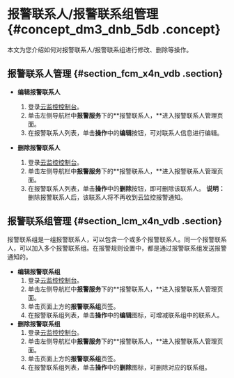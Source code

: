 # 报警联系人/报警联系组管理 {#concept_dm3_dnb_5db .concept}

本文为您介绍如何对报警联系人/报警联系组进行修改、删除等操作。

## 报警联系人管理 {#section_fcm_x4n_vdb .section}

-   **编辑报警联系人**
    1.  登录[云监控控制台](https://cms-intl.console.aliyun.com)。
    2.  单击左侧导航栏中**报警服务**下的**报警联系人，**进入报警联系人管理页面。
    3.  在报警联系人列表，单击**操作**中的**编辑**按钮，可对联系人信息进行编辑。
-   **删除报警联系人**

    1.  登录[云监控控制台](https://cms-intl.console.aliyun.com)。
    2.  单击左侧导航栏中**报警服务**下的**报警联系人，**进入报警联系人管理页面。
    3.  在报警联系人列表，单击**操作**中的**删除**按钮，即可删除该联系人。
    **说明：** 删除报警联系人后，该联系人将不再收到云监控报警通知。


## 报警联系组管理 {#section_lcm_x4n_vdb .section}

报警联系组是一组报警联系人，可以包含一个或多个报警联系人。同一个报警联系人，可以加入多个报警联系组。在报警规则设置中，都是通过报警联系组发送报警通知的。

-   **编辑报警联系组**
    1.  登录[云监控控制台](https://cms-intl.console.aliyun.com)。
    2.  单击左侧导航栏中**报警服务**下的**报警联系人，**进入报警联系人管理页面。
    3.  单击页面上方的**报警联系组**页签。
    4.  在报警联系组列表，单击**操作**中的**编辑**图标，可增减联系组中的联系人。
-   **删除报警联系组**
    1.  登录[云监控控制台](https://cms-intl.console.aliyun.com)。
    2.  单击左侧导航栏中**报警服务**下的**报警联系人，**进入报警联系人管理页面。
    3.  单击页面上方的**报警联系组**页签。
    4.  在报警联系组列表，单击**操作**中的**删除**图标，可删除对应的联系组。

